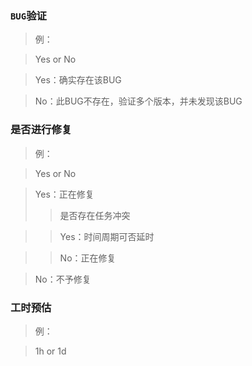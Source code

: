 ### `BUG`验证

> 例：

> Yes or No

> Yes：确实存在该BUG

> No：此BUG不存在，验证多个版本，并未发现该BUG

### 是否进行修复

> 例：

> Yes or No

> Yes：正在修复
>
> > 是否存在任务冲突

>> Yes：时间周期可否延时

>> No：正在修复

> No：不予修复

### 工时预估

> 例：

> 1h or 1d
